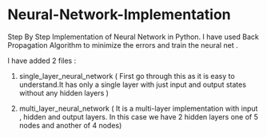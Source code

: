 # Neural-Network-Implementation
Step By Step Implementation of Neural Network in Python. I have used Back Propagation Algorithm
to minimize the errors and train the neural net .

I have added 2 files :

1. single_layer_neural_network ( First go through this as it is easy to understand.It
   has only a single layer with just input and output states without any hidden layers ) 
   
2. multi_layer_neural_network  ( It is a multi-layer implementation with input , hidden and output layers. In 
   this case we have 2 hidden layers one of 5 nodes and another of 4 nodes)
